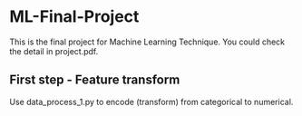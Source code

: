 # ML-Final-Project
This is the final project for Machine Learning Technique. You could check the detail in project.pdf.
## First step - Feature transform
Use data_process_1.py to encode (transform) from categorical to numerical.
